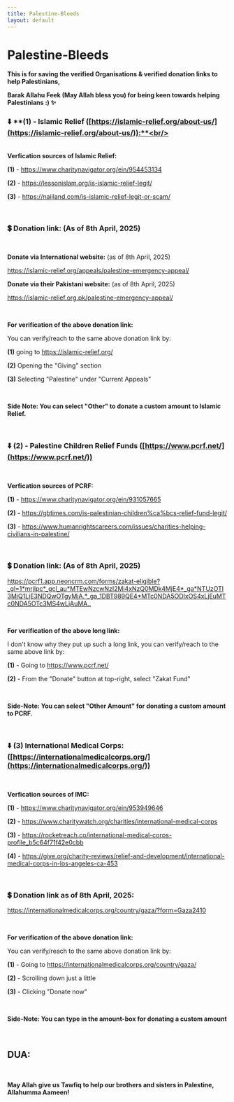 ```yaml
---
title: Palestine-Bleeds
layout: default
---
```


<link rel="stylesheet" href="assets/style.css">

# Palestine-Bleeds
**This is for saving the verified Organisations & verified donation links to help Palestinians,**

**Barak Allahu Feek (May Allah bless you) for being keen towards helping Palestinians :) ✨**


### ⬇️ **(1) - Islamic Relief ([https://islamic-relief.org/about-us/](https://islamic-relief.org/about-us/)):**<br/>

<br/>**Verfication sources of Islamic Relief:**

**(1)** - <https://www.charitynavigator.org/ein/954453134>

**(2)** - <https://lessonislam.org/is-islamic-relief-legit/>

**(3)** - <https://naijland.com/is-islamic-relief-legit-or-scam/>

<br/>

### 💲 **Donation link: (As of 8th April, 2025)**

<br/>

**Donate via International website:** (as of 8th April, 2025)

<https://islamic-relief.org/appeals/palestine-emergency-appeal/>

**Donate via their Pakistani website:** (as of 8th April, 2025)

<https://islamic-relief.org.pk/palestine-emergency-appeal/>

<br/>

**For verification of the above donation link:**

You can verify/reach to the same above donation link by:

**(1)** going to <https://islamic-relief.org/>

**(2)** Opening the "Giving" section

**(3)** Selecting "Palestine" under "Current Appeals"

<br/>

**Side Note: You can select "Other" to donate a custom amount to Islamic Relief.**

<br/>



### ⬇️ **(2) - Palestine Children Relief Funds ([https://www.pcrf.net/](https://www.pcrf.net/))**

<br/>

**Verfication sources of PCRF:**

**(1)** - <https://www.charitynavigator.org/ein/931057665>

**(2)** - <https://gbtimes.com/is-palestinian-children%ca%bcs-relief-fund-legit/>

**(3)** - <https://www.humanrightscareers.com/issues/charities-helping-civilians-in-palestine/>

<br/>

### 💲 **Donation link: (As of 8th April, 2025)**



<https://pcrf1.app.neoncrm.com/forms/zakat-eligible?_gl=1*mrjlpc*_gcl_au*MTEwNzcwNzI2Mi4xNzQ0MDk4MjE4*_ga*NTUzOTI3MjQ1LjE3NDQwOTgyMjA.*_ga_1DBT989QE4*MTc0NDA5ODIxOS4xLjEuMTc0NDA5OTc3MS4wLjAuMA..>

<br/>

**For verification of the above long link:**

I don't know why they put up such a long link, you can verify/reach to the same above link by:

**(1)** - Going to <https://www.pcrf.net/>

**(2)** - From the "Donate" button at top-right, select "Zakat Fund"

<br/>

**Side-Note: You can select "Other Amount" for donating a custom amount to PCRF.**

<br/>



### ⬇️ **(3) International Medical Corps: ([https://internationalmedicalcorps.org/](https://internationalmedicalcorps.org/))**

<br/>

**Verfication sources of IMC:**

**(1)** - <https://www.charitynavigator.org/ein/953949646>

**(2)** - <https://www.charitywatch.org/charities/international-medical-corps>

**(3)** - <https://rocketreach.co/international-medical-corps-profile_b5c64f71f42e0cbb>

**(4)** - <https://give.org/charity-reviews/relief-and-development/international-medical-corps-in-los-angeles-ca-453>

<br/>

### 💲 **Donation link as of 8th April, 2025:**


<https://internationalmedicalcorps.org/country/gaza/?form=Gaza2410>

<br/>

**For verification of the above donation link:**

You can verify/reach to the same above donation link by:

**(1)** - Going to <https://internationalmedicalcorps.org/country/gaza/>

**(2)** - Scrolling down just a little

**(3)** - Clicking "Donate now"

<br/>

**Side-Note: You can type in the amount-box for donating a custom amount**

<br/>

## DUA:

<br/>

**May Allah give us Tawfiq to help our brothers and sisters in Palestine, Allahumma Aameen!**
